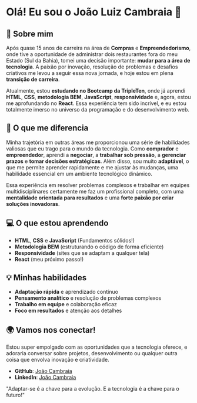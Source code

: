 # Olá! Eu sou o João Luiz Cambraia 👋

## 🌱 Sobre mim

Após quase 15 anos de carreira na área de **Compras** e **Empreendedorismo**, onde tive a oportunidade de administrar dois restaurantes fora do meu Estado (Sul da Bahia), tomei uma decisão importante: **mudar para a área de tecnologia**. A paixão por inovação, resolução de problemas e desafios criativos me levou a seguir essa nova jornada, e hoje estou em plena **transição de carreira**.

Atualmente, estou **estudando no Bootcamp da TripleTen**, onde já aprendi **HTML**, **CSS**, **metodologia BEM**, **JavaScript**, **responsividade** e, agora, estou me aprofundando no **React**. Essa experiência tem sido incrível, e eu estou totalmente imerso no universo da programação e do desenvolvimento web.

## 🚀 O que me diferencia

Minha trajetória em outras áreas me proporcionou uma série de habilidades valiosas que eu trago para o mundo da tecnologia. Como **comprador** e **empreendedor**, aprendi a **negociar**, a **trabalhar sob pressão**, a **gerenciar prazos** e **tomar decisões estratégicas**. Além disso, sou muito **adaptável**, o que me permite aprender rapidamente e me ajustar às mudanças, uma habilidade essencial em um ambiente tecnológico dinâmico.

Essa experiência em resolver problemas complexos e trabalhar em equipes multidisciplinares certamente me faz um profissional completo, com uma **mentalidade orientada para resultados** e uma **forte paixão por criar soluções inovadoras**.

## 💻 O que estou aprendendo

- **HTML**, **CSS** e **JavaScript** (Fundamentos sólidos!)
- **Metodologia BEM** (estruturando o código de forma eficiente)
- **Responsividade** (sites que se adaptam a qualquer tela)
- **React** (meu próximo passo!)

## 💡 Minhas habilidades

- **Adaptação rápida** e aprendizado contínuo
- **Pensamento analítico** e resolução de problemas complexos
- **Trabalho em equipe** e colaboração eficaz
- **Foco em resultados** e atenção aos detalhes

## 🌍 Vamos nos conectar!

Estou super empolgado com as oportunidades que a tecnologia oferece, e adoraria conversar sobre projetos, desenvolvimento ou qualquer outra coisa que envolva inovação e criatividade.

- **GitHub**: [João Cambraia](https://github.com/jlcambraia)
- **LinkedIn**: [João Cambraia](https://www.linkedin.com/in/joaoluizcambraia)

"Adaptar-se é a chave para a evolução. E a tecnologia é a chave para o futuro!"
